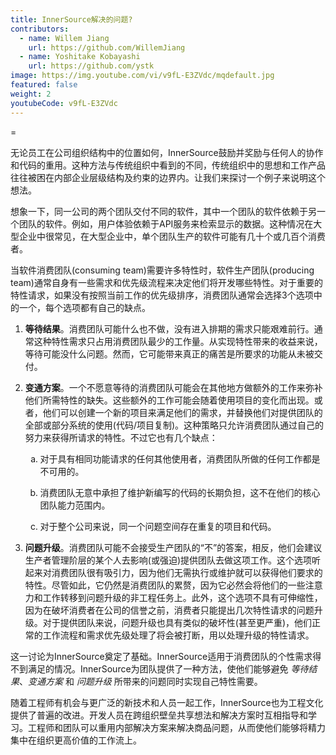 ```yaml
---
title: InnerSource解决的问题?
contributors:
  - name: Willem Jiang
    url: https://github.com/WillemJiang
  - name: Yoshitake Kobayashi
    url: https://github.com/ystk
image: https://img.youtube.com/vi/v9fL-E3ZVdc/mqdefault.jpg
featured: false
weight: 2
youtubeCode: v9fL-E3ZVdc
---
```

<div class="paragraph">
<p>=</p>
</div>
<div class="paragraph">
<p>无论员工在公司组织结构中的位置如何，InnerSource鼓励并奖励与任何人的协作和代码的重用。这种方法与传统组织中看到的不同，传统组织中的思想和工作产品往往被困在内部企业层级结构及约束的边界内。让我们来探讨一个例子来说明这个想法。</p>
</div>
<div class="paragraph">
<p>想象一下，同一公司的两个团队交付不同的软件，其中一个团队的软件依赖于另一个团队的软件。例如，用户体验依赖于API服务来检索显示的数据。这种情况在大型企业中很常见，在大型企业中，单个团队生产的软件可能有几十个或几百个消费者。</p>
</div>
<div class="paragraph">
<p>当软件消费团队(consuming team)需要许多特性时，软件生产团队(producing team)通常自身有一些需求和优先级流程来决定他们将开发哪些特性。对于重要的特性请求，如果没有按照当前工作的优先级排序，消费团队通常会选择3个选项中的一个，每个选项都有自己的缺点。</p>
</div>
<div class="olist arabic">
<ol class="arabic">
<li>
<p><strong>等待结果</strong>。消费团队可能什么也不做，没有进入排期的需求只能艰难前行。通常这种特性需求只占用消费团队最少的工作量。从实现特性带来的收益来说，等待可能没什么问题。然而，它可能带来真正的痛苦是所要求的功能从未被交付。</p>
</li>
<li>
<p><strong>变通方案</strong>。一个不愿意等待的消费团队可能会在其他地方做额外的工作来弥补他们所需特性的缺失。这些额外的工作可能会随着使用项目的变化而出现。或者，他们可以创建一个新的项目来满足他们的需求，并替换他们对提供团队的全部或部分系统的使用(代码/项目复制)。这种策略只允许消费团队通过自己的努力来获得所请求的特性。不过它也有几个缺点：</p>
<div class="olist loweralpha">
<ol class="loweralpha" type="a">
<li>
<p>对于具有相同功能请求的任何其他使用者，消费团队所做的任何工作都是不可用的。</p>
</li>
<li>
<p>消费团队无意中承担了维护新编写的代码的长期负担，这不在他们的核心团队能力范围内。</p>
</li>
<li>
<p>对于整个公司来说，同一个问题空间存在重复的项目和代码。</p>
</li>
</ol>
</div>
</li>
<li>
<p><strong>问题升级</strong>。消费团队可能不会接受生产团队的“不”的答案，相反，他们会建议生产者管理阶层的某个人去影响(或强迫)提供团队去做这项工作。这个选项听起来对消费团队很有吸引力，因为他们无需执行或维护就可以获得他们要求的特性。尽管如此，它仍然是消费团队的累赘，因为它必然会将他们的一些注意力和工作转移到问题升级的非工程任务上。此外，这个选项不具有可伸缩性，因为在破坏消费者在公司的信誉之前，消费者只能提出几次特性请求的问题升级。对于提供团队来说，问题升级也具有类似的破坏性(甚至更严重)，他们正常的工作流程和需求优先级处理了将会被打断，用以处理升级的特性请求。</p>
</li>
</ol>
</div>
<div class="paragraph">
<p>这一讨论为InnerSource奠定了基础。InnerSource适用于消费团队的个性需求得不到满足的情况。InnerSource为团队提供了一种方法，使他们能够避免 <em>等待结果</em>、<em>变通方案</em> 和 <em>问题升级</em> 所带来的问题同时实现自己特性需要。</p>
</div>
<div class="paragraph">
<p>随着工程师有机会与更广泛的新技术和人员一起工作，InnerSource也为工程文化提供了普遍的改进。开发人员在跨组织壁垒共享想法和解决方案时互相指导和学习。工程师和团队可以重用内部解决方案来解决商品问题，从而使他们能够将精力集中在组织更高价值的工作流上。</p>
</div>
<!--- This file autogenerated from https://github.com/InnerSourceCommons/InnerSourceLearningPath/blob/master/scripts -->